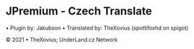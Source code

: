 # JPremium - Czech Translate
• Plugin by: Jakubson
• Translated by: TheXovius (spottifoxhd on spigot)

© 2021 • TheXovius; UnderLand.cz Network
